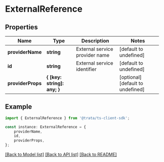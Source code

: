 # ExternalReference


## Properties

Name | Type | Description | Notes
------------ | ------------- | ------------- | -------------
**providerName** | **string** | External service provider name | [default to undefined]
**id** | **string** | External service identifier | [default to undefined]
**providerProps** | **{ [key: string]: any; }** |  | [optional] [default to undefined]

## Example

```typescript
import { ExternalReference } from '@trata/ts-client-sdk';

const instance: ExternalReference = {
    providerName,
    id,
    providerProps,
};
```

[[Back to Model list]](../README.md#documentation-for-models) [[Back to API list]](../README.md#documentation-for-api-endpoints) [[Back to README]](../README.md)

